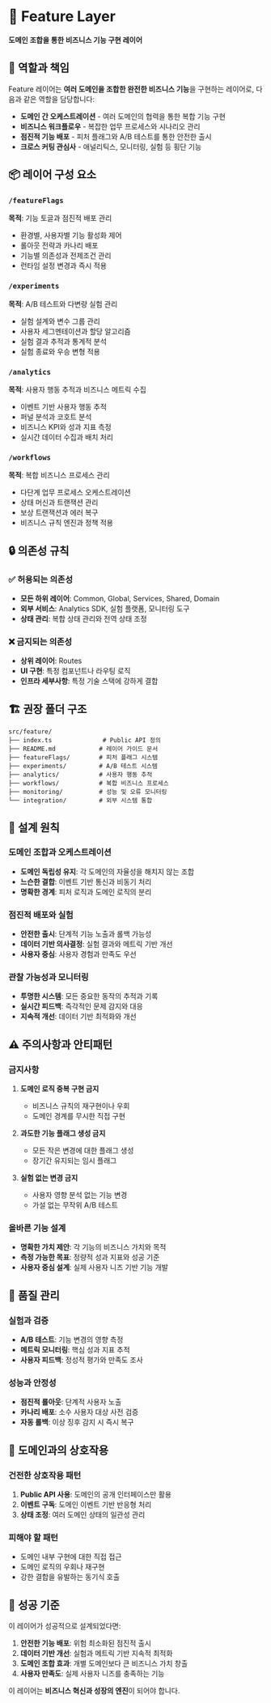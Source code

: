 # 🎯 Feature Layer

**도메인 조합을 통한 비즈니스 기능 구현 레이어**

## 🎯 역할과 책임

Feature 레이어는 **여러 도메인을 조합한 완전한 비즈니스 기능**을 구현하는 레이어로, 다음과 같은 역할을 담당합니다:

- **도메인 간 오케스트레이션** - 여러 도메인의 협력을 통한 복합 기능 구현
- **비즈니스 워크플로우** - 복잡한 업무 프로세스와 시나리오 관리
- **점진적 기능 배포** - 피처 플래그와 A/B 테스트를 통한 안전한 출시
- **크로스 커팅 관심사** - 애널리틱스, 모니터링, 실험 등 횡단 기능

## 📦 레이어 구성 요소

### `/featureFlags`
**목적**: 기능 토글과 점진적 배포 관리
- 환경별, 사용자별 기능 활성화 제어
- 롤아웃 전략과 카나리 배포
- 기능별 의존성과 전제조건 관리
- 런타임 설정 변경과 즉시 적용

### `/experiments`
**목적**: A/B 테스트와 다변량 실험 관리
- 실험 설계와 변수 그룹 관리
- 사용자 세그멘테이션과 할당 알고리즘
- 실험 결과 추적과 통계적 분석
- 실험 종료와 우승 변형 적용

### `/analytics`
**목적**: 사용자 행동 추적과 비즈니스 메트릭 수집
- 이벤트 기반 사용자 행동 추적
- 퍼널 분석과 코호트 분석
- 비즈니스 KPI와 성과 지표 측정
- 실시간 데이터 수집과 배치 처리

### `/workflows`
**목적**: 복합 비즈니스 프로세스 관리
- 다단계 업무 프로세스 오케스트레이션
- 상태 머신과 트랜잭션 관리
- 보상 트랜잭션과 에러 복구
- 비즈니스 규칙 엔진과 정책 적용

## 🔒 의존성 규칙

### ✅ 허용되는 의존성
- **모든 하위 레이어**: Common, Global, Services, Shared, Domain
- **외부 서비스**: Analytics SDK, 실험 플랫폼, 모니터링 도구
- **상태 관리**: 복합 상태 관리와 전역 상태 조정

### ❌ 금지되는 의존성
- **상위 레이어**: Routes
- **UI 구현**: 특정 컴포넌트나 라우팅 로직
- **인프라 세부사항**: 특정 기술 스택에 강하게 결합

## 🏗️ 권장 폴더 구조

```
src/feature/
├── index.ts              # Public API 정의
├── README.md            # 레이어 가이드 문서
├── featureFlags/        # 피처 플래그 시스템
├── experiments/         # A/B 테스트 시스템
├── analytics/           # 사용자 행동 추적
├── workflows/           # 복합 비즈니스 프로세스
├── monitoring/          # 성능 및 오류 모니터링
└── integration/         # 외부 시스템 통합
```

## 📝 설계 원칙

### 도메인 조합과 오케스트레이션
- **도메인 독립성 유지**: 각 도메인의 자율성을 해치지 않는 조합
- **느슨한 결합**: 이벤트 기반 통신과 비동기 처리
- **명확한 경계**: 피처 로직과 도메인 로직의 분리

### 점진적 배포와 실험
- **안전한 출시**: 단계적 기능 노출과 롤백 가능성
- **데이터 기반 의사결정**: 실험 결과와 메트릭 기반 개선
- **사용자 중심**: 사용자 경험과 만족도 우선

### 관찰 가능성과 모니터링
- **투명한 시스템**: 모든 중요한 동작의 추적과 기록
- **실시간 피드백**: 즉각적인 문제 감지와 대응
- **지속적 개선**: 데이터 기반 최적화와 개선

## ⚠️ 주의사항과 안티패턴

### 금지사항
1. **도메인 로직 중복 구현 금지**
   - 비즈니스 규칙의 재구현이나 우회
   - 도메인 경계를 무시한 직접 구현

2. **과도한 기능 플래그 생성 금지**
   - 모든 작은 변경에 대한 플래그 생성
   - 장기간 유지되는 임시 플래그

3. **실험 없는 변경 금지**
   - 사용자 영향 분석 없는 기능 변경
   - 가설 없는 무작위 A/B 테스트

### 올바른 기능 설계
- **명확한 가치 제안**: 각 기능의 비즈니스 가치와 목적
- **측정 가능한 목표**: 정량적 성과 지표와 성공 기준
- **사용자 중심 설계**: 실제 사용자 니즈 기반 기능 개발

## 🧪 품질 관리

### 실험과 검증
- **A/B 테스트**: 기능 변경의 영향 측정
- **메트릭 모니터링**: 핵심 성과 지표 추적
- **사용자 피드백**: 정성적 평가와 만족도 조사

### 성능과 안정성
- **점진적 롤아웃**: 단계적 사용자 노출
- **카나리 배포**: 소수 사용자 대상 사전 검증
- **자동 롤백**: 이상 징후 감지 시 즉시 복구

## 🔄 도메인과의 상호작용

### 건전한 상호작용 패턴
1. **Public API 사용**: 도메인의 공개 인터페이스만 활용
2. **이벤트 구독**: 도메인 이벤트 기반 반응형 처리
3. **상태 조정**: 여러 도메인 상태의 일관성 관리

### 피해야 할 패턴
- 도메인 내부 구현에 대한 직접 접근
- 도메인 로직의 우회나 재구현
- 강한 결합을 유발하는 동기식 호출

## 🎯 성공 기준

이 레이어가 성공적으로 설계되었다면:

1. **안전한 기능 배포**: 위험 최소화된 점진적 출시
2. **데이터 기반 개선**: 실험과 메트릭 기반 지속적 최적화
3. **도메인 조합 효과**: 개별 도메인보다 큰 비즈니스 가치 창출
4. **사용자 만족도**: 실제 사용자 니즈를 충족하는 기능

이 레이어는 **비즈니스 혁신과 성장의 엔진**이 되어야 합니다.